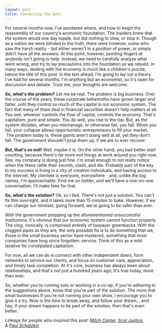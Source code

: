 ```yaml
---
layout: post
title: Connecting the Dots
---
```


For several months now, I've pondered where, and how to begin the reassembly of our country's economic foundation. The insiders knew that the system would one day topple, but did nothing to slow, or stop it. Though as a nation we were blinded to the truth, there were however, some who saw the harsh reality - but either weren't in a position of power, or simply didn't have all the answers. At this point, however, pointing fingers at anybody isn't going to help. Instead, we need to carefully analyze what went wrong, and try to lay precautions into the foundation as we rebuild. In many ways, dealing with the economy is much like a children's puzzle, hence the title of this post. In the text ahead, I'm going to lay out a theory I've had for several months. I'm anything but an economist, so it's open for discussion and debate. Trust me, your thoughts are welcome.

<strong>So, what's the problem?</strong>
Let me be real. The problem is big business. Over the course of the years, these corporate behemoths have grown larger and fatter, until they control so much of the capital in our economic system. The fact that many of them deal in financial securities doesn't help matters at all. You see, whoever controls the flow of capital, controls the economy. That's capitalism, pure and simple. You do well, you rise to the top. But, as the system dictates, when you mismanage, or otherwise fail, you fall. When you fall, your collapse allows opportunistic entrepreneurs to fill your market.  The problem today is, these giants aren't doing well at all, yet they don't fall. The government shouldn't prop them up, if we are to ever recover.

<strong>But, that's so evil!</strong>
Well, maybe it is. On the other hand, you had better start counting, because there's far more evil things at work around you right now. See, my company is doing just fine. I'm small enough to not really notice when the titans rattle their swords, clash, and die. Probably part of the key to my success is living in a city of creative individuals, and having access to the internet. My clientele is everyone, everywhere - and, unlike the big names, I'm approachable. Find me on twitter, and we'll have a one-on-one conversation. I'll make time for that.

<strong>So, what's the solution?</strong>
Ok, so I lied. There's not just a solution. You can't fix this overnight, and it takes more than 15 minutes to bake. However, if we can change our mindset, going forward, we're going to be safer than ever.

With the government propping up the aforementioned unsuccessful institutions, it's obvious that our economic system cannot function properly. The clog, ironically, is comprised entirely of taxpayer greenbacks. With the clogged pipes as they are, the only possible fix is to do something that we, those in the small business sector have mastered, something that most companies have long since forgotten: service. Think of this as a mild laxative for constipated capitalism.

For now, all we can do is connect with other independent doers, form networks to service our clients, and focus on customer care, appreciation, and timely task completion. At it's core, business has always been about relationships, and that's not just a hundred years ago; It's true today, more than ever.

So, whether you're running solo or working in a co-op, if you're adhering to the suggestions above, know that you're part of the solution. The more that small businesses If you're not running your own show, I encourage you to give it a try. Now is the time to break away, and follow your dream... and hey, if your dream happens to be part of the solution, then that's even better.

<em>Linkage for people who inspired this post: <a href="http://mitchcanter.com" target="_blank">Mitch Canter</a>, <a href="http://virtualcfo.typepad.com/" target="_blank">Scot Justice</a></em><em>, &amp; </em><em><a href="http://www.49chevy.com" target="_blank">Paul Schatzkin</a></em>